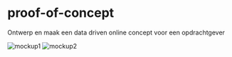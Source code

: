 # proof-of-concept
Ontwerp en maak een data driven online concept voor een opdrachtgever

![mockup1](https://github.com/sannevanseeventer/proof-of-concept/assets/112857444/da81023b-163e-457f-b863-3212c6971e1e)
![mockup2](https://github.com/sannevanseeventer/proof-of-concept/assets/112857444/9af4a3b0-6f7f-45c4-86d3-4020248372f1)
